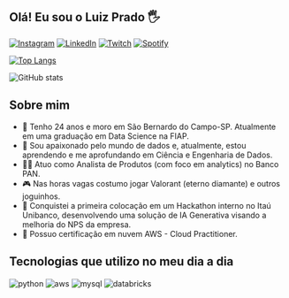 ## Olá! Eu sou o Luiz Prado 🖐️

[![Instagram](https://img.shields.io/badge/Instagram-E4405F?style=for-the-badge&logo=instagram&logoColor=white)](https://instagram.com/luizbprado)
[![LinkedIn](https://img.shields.io/badge/LinkedIn-0077B5?style=for-the-badge&logo=linkedin&logoColor=white)](https://www.linkedin.com/in/luizotavio-prado)
[![Twitch](https://img.shields.io/badge/Twitch-9146FF?style=for-the-badge&logo=twitch&logoColor=white)](https://twitch.tv/luizzzbp)
[![Spotify](https://img.shields.io/badge/Spotify-1ED760?&style=for-the-badge&logo=spotify&logoColor=white)](https://open.spotify.com/user/sheeran_coffe?si=a07062044fcc400a)

[![Top Langs](https://github-readme-stats.vercel.app/api/top-langs/?username=luiz-prado)](https://github.com/luiz-prado/github-readme-stats)

![GitHub stats](https://github-readme-stats.vercel.app/api?username=luiz-prado&show_icons=true)  

## Sobre mim

- 🌱 Tenho 24 anos e moro em São Bernardo do Campo-SP. Atualmente em uma graduação em Data Science na FIAP.
- 🔭 Sou apaixonado pelo mundo de dados e, atualmente, estou aprendendo e me aprofundando em Ciência e Engenharia de Dados. 
- 🧑‍💼 Atuo como Analista de Produtos (com foco em analytics) no Banco PAN.
- 🎮 Nas horas vagas costumo jogar Valorant (eterno diamante) e outros joguinhos.
- 🥇 Conquistei a primeira colocação em um Hackathon interno no Itaú Unibanco, desenvolvendo uma solução de IA Generativa visando a melhoria do NPS da empresa.
- 📃 Possuo certificação em nuvem AWS - Cloud Practitioner.

## Tecnologias que utilizo no meu dia a dia

<div style="display: inline_block">
  <img align="center" alt="python" src="https://img.shields.io/badge/Python-3776AB?style=for-the-badge&logo=python&logoColor=white" />
  <img align="center" alt="aws" src="https://img.shields.io/badge/Amazon_AWS-FF9900?style=for-the-badge&logo=amazonaws&logoColor=white" />
  <img align="center" alt="mysql" src="https://img.shields.io/badge/MySQL-005C84?style=for-the-badge&logo=mysql&logoColor=white" />
  <img align="center" alt="databricks" src="https://img.shields.io/badge/Databricks-FF3621?style=for-the-badge&logo=Databricks&logoColor=white" />
</div><br/>
